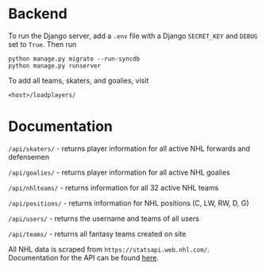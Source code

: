 # Backend

To run the Django server, add a `.env` file with a Django `SECRET_KEY` and `DEBUG` set to `True`. Then run 

```
python manage.py migrate --run-syncdb
python manage.py runserver
```

To add all teams, skaters, and goalies, visit

```
<host>/loadplayers/
```

# Documentation
`/api/skaters/` - returns player information for all active NHL forwards and defensemen

`/api/goalies/` - returns player information for all active NHL goalies

`/api/nhlteams/` - returns information for all 32 active NHL teams

`/api/positions/` - returns information for NHL positions (C, LW, RW, D, G)

`/api/users/` - returns the username and teams of all users

`/api/teams/` - returns all fantasy teams created on site

All NHL data is scraped from `https://statsapi.web.nhl.com/`. Documentation for the API can be found [here](https://gitlab.com/dword4/nhlapi/-/blob/master/stats-api.md). 
